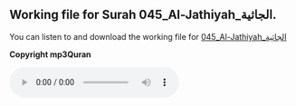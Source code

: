 
## Working file for Surah 045_Al-Jathiyah_الجاثية.

You can listen to and download the working file for [045_Al-Jathiyah_الجاثية](https://server13.mp3quran.net/husr/045.mp3)

**Copyright mp3Quran**

<audio controls src="https://server13.mp3quran.net/husr/045.mp3"></audio>
